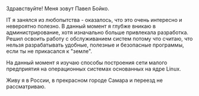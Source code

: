 Здравствуйте! Меня зовут Павел Бойко. 

IT я занялся из любопытства - оказалось, что это очень интересно и невероятно полезно.
В данный момент я глубже вникаю в администрирование, хотя изначально больше привлекала разработка. Решил освоить работу с обслуживанием систем потому что считаю, что нельзя разрабатывать удобные, полезные и безопасные программы, если ты не прикасался к "земле". 

На данный момент я изучаю способы построения сети малого предприятия на операционных системах основанных на ядре Linux.

Живу я в России, в прекрасном городе Самара и переезд не рассматриваю. 

<!---
boyko1989/boyko1989 is a ✨ special ✨ repository because its `README.md` (this file) appears on your GitHub profile.
You can click the Preview link to take a look at your changes.
--->
